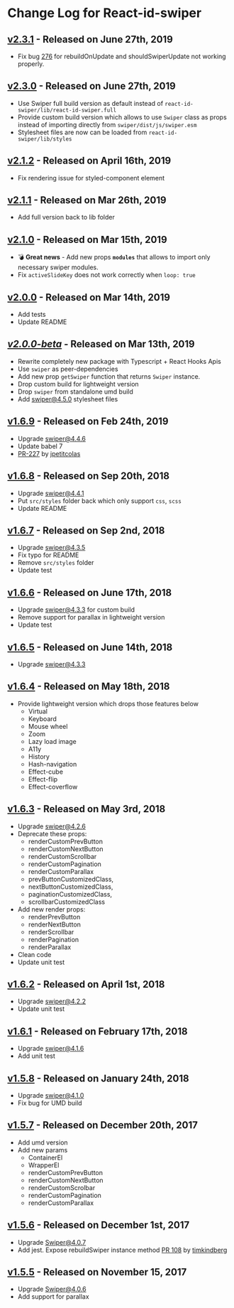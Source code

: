 # Change Log for React-id-swiper

## [v2.3.1](https://github.com/kidjp85/react-id-swiper/compare/2.3.1...2.3.0) - Released on June 27th, 2019
  * Fix bug [276](https://github.com/kidjp85/react-id-swiper/issues/276) for rebuildOnUpdate and shouldSwiperUpdate not working properly.

## [v2.3.0](https://github.com/kidjp85/react-id-swiper/compare/2.3.0...2.1.2) - Released on June 27th, 2019
  * Use Swiper full build version as default instead of `react-id-swiper/lib/react-id-swiper.full`
  * Provide custom build version which allows to use `Swiper` class as props instead of importing directly from `swiper/dist/js/swiper.esm`
  * Stylesheet files are now can be loaded from `react-id-swiper/lib/styles`

## [v2.1.2](https://github.com/kidjp85/react-id-swiper/compare/2.1.2...2.1.1) - Released on April 16th, 2019
  * Fix rendering issue for styled-component element

## [v2.1.1](https://github.com/kidjp85/react-id-swiper/compare/2.1.1...2.1.0) - Released on Mar 26th, 2019
  * Add full version back to lib folder

## [v2.1.0](https://github.com/kidjp85/react-id-swiper/compare/2.1.0...2.0.0) - Released on Mar 15th, 2019
  * :bomb: **Great news** - Add new props **`modules`** that allows to import only necessary swiper modules.
  * Fix `activeSlideKey` does not work correctly when `loop: true`

## [v2.0.0](https://github.com/kidjp85/react-id-swiper/compare/2.0.0...2.0.0-beta) - Released on Mar 14th, 2019
  * Add tests
  * Update README

## [*v2.0.0-beta*](https://github.com/kidjp85/react-id-swiper/compare/2.0.0...1.6.9) - Released on Mar 13th, 2019
  * Rewrite completely new package with Typescript + React Hooks Apis
  * Use `swiper` as peer-dependencies
  * Add new prop `getSwiper` function that returns `Swiper` instance.
  * Drop custom build for lightweight version
  * Drop `swiper` from standalone umd build
  * Add swiper@4.5.0 stylesheet files

## [v1.6.9](https://github.com/kidjp85/react-id-swiper/compare/1.6.9...1.6.8) - Released on Feb 24th, 2019
  * Upgrade swiper@4.4.6
  * Update babel 7
  * [PR-227](https://github.com/kidjp85/react-id-swiper/pull/227) by [jpetitcolas](https://github.com/jpetitcolas)

## [v1.6.8](https://github.com/kidjp85/react-id-swiper/compare/1.6.8...1.6.7) - Released on Sep 20th, 2018
  * Upgrade swiper@4.4.1
  * Put `src/styles` folder back which only support `css`, `scss`
  * Update README

## [v1.6.7](https://github.com/kidjp85/react-id-swiper/compare/1.6.7...1.6.6) - Released on Sep 2nd, 2018
  * Upgrade swiper@4.3.5
  * Fix typo for README
  * Remove `src/styles` folder
  * Update test

## [v1.6.6](https://github.com/kidjp85/react-id-swiper/compare/1.6.6...1.6.5) - Released on June 17th, 2018
  * Upgrade swiper@4.3.3 for custom build
  * Remove support for parallax in lightweight version
  * Update test

## [v1.6.5](https://github.com/kidjp85/react-id-swiper/compare/1.6.5...1.6.4) - Released on June 14th, 2018
  * Upgrade swiper@4.3.3

## [v1.6.4](https://github.com/kidjp85/react-id-swiper/compare/1.6.4...1.6.3) - Released on May 18th, 2018
  * Provide lightweight version which drops those features below
    - Virtual
    - Keyboard
    - Mouse wheel
    - Zoom
    - Lazy load image
    - A11y
    - History
    - Hash-navigation
    - Effect-cube
    - Effect-flip
    - Effect-coverflow


## [v1.6.3](https://github.com/kidjp85/react-id-swiper/compare/1.6.3...1.6.2) - Released on May 3rd, 2018
  * Upgrade swiper@4.2.6
  * Deprecate these props:
    - renderCustomPrevButton
    - renderCustomNextButton
    - renderCustomScrollbar
    - renderCustomPagination
    - renderCustomParallax
    - prevButtonCustomizedClass,
    - nextButtonCustomizedClass,
    - paginationCustomizedClass,
    - scrollbarCustomizedClass
  * Add new render props:
    - renderPrevButton
    - renderNextButton
    - renderScrollbar
    - renderPagination
    - renderParallax
  * Clean code
  * Update unit test

## [v1.6.2](https://github.com/kidjp85/react-id-swiper/compare/1.6.2...1.6.1) - Released on April 1st, 2018
  * Upgrade swiper@4.2.2
  * Update unit test

## [v1.6.1](https://github.com/kidjp85/react-id-swiper/compare/1.6.1...1.5.8) - Released on February 17th, 2018
  * Upgrade swiper@4.1.6
  * Add unit test

## [v1.5.8](https://github.com/kidjp85/react-id-swiper/compare/1.5.8...1.5.7) - Released on January 24th, 2018
  * Upgrade swiper@4.1.0
  * Fix bug for UMD build

## [v1.5.7](https://github.com/kidjp85/react-id-swiper/compare/1.5.7...1.5.6) - Released on December 20th, 2017
  * Add umd version
  * Add new params
    - ContainerEl
    - WrapperEl
    - renderCustomPrevButton
    - renderCustomNextButton
    - renderCustomScrolbar
    - renderCustomPagination
    - renderCustomParallax

## [v1.5.6](https://github.com/kidjp85/react-id-swiper/compare/1.5.6...1.5.5) - Released on December 1st, 2017
  * Upgrade Swiper@4.0.7
  * Add jest. Expose rebuildSwiper instance method [PR 108](https://github.com/kidjp85/react-id-swiper/pull/108) by [timkindberg](https://github.com/timkindberg)

## [v1.5.5](https://github.com/kidjp85/react-id-swiper/compare/1.5.5...1.5.4) - Released on November 15, 2017
  * Upgrade Swiper@4.0.6
  * Add support for parallax
